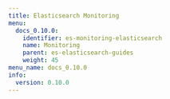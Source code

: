 ```yaml
---
title: Elasticsearch Monitoring
menu:
  docs_0.10.0:
    identifier: es-monitoring-elasticsearch
    name: Monitoring
    parent: es-elasticsearch-guides
    weight: 45
menu_name: docs_0.10.0
info:
  version: 0.10.0
---
```


